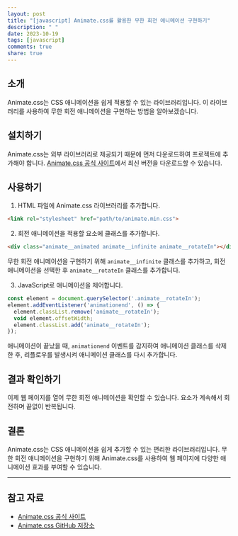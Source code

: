 ```yaml
---
layout: post
title: "[javascript] Animate.css를 활용한 무한 회전 애니메이션 구현하기"
description: " "
date: 2023-10-19
tags: [javascript]
comments: true
share: true
---
```


## 소개
Animate.css는 CSS 애니메이션을 쉽게 적용할 수 있는 라이브러리입니다. 이 라이브러리를 사용하여 무한 회전 애니메이션을 구현하는 방법을 알아보겠습니다.

## 설치하기
Animate.css는 외부 라이브러리로 제공되기 때문에 먼저 다운로드하여 프로젝트에 추가해야 합니다. [Animate.css 공식 사이트](https://animate.style/)에서 최신 버전을 다운로드할 수 있습니다.

## 사용하기
1. HTML 파일에 Animate.css 라이브러리를 추가합니다.

```html
<link rel="stylesheet" href="path/to/animate.min.css">
```

2. 회전 애니메이션을 적용할 요소에 클래스를 추가합니다.

```html
<div class="animate__animated animate__infinite animate__rotateIn"></div>
```

무한 회전 애니메이션을 구현하기 위해 `animate__infinite` 클래스를 추가하고, 회전 애니메이션을 선택한 후 `animate__rotateIn` 클래스를 추가합니다.

3. JavaScript로 애니메이션을 제어합니다.

```javascript
const element = document.querySelector('.animate__rotateIn');
element.addEventListener('animationend', () => {
  element.classList.remove('animate__rotateIn');
  void element.offsetWidth;
  element.classList.add('animate__rotateIn');
});
```

애니메이션이 끝났을 때, `animationend` 이벤트를 감지하여 애니메이션 클래스를 삭제한 후, 리플로우를 발생시켜 애니메이션 클래스를 다시 추가합니다.

## 결과 확인하기
이제 웹 페이지를 열어 무한 회전 애니메이션을 확인할 수 있습니다. 요소가 계속해서 회전하며 끝없이 반복됩니다.

## 결론
Animate.css는 CSS 애니메이션을 쉽게 추가할 수 있는 편리한 라이브러리입니다. 무한 회전 애니메이션을 구현하기 위해 Animate.css를 사용하여 웹 페이지에 다양한 애니메이션 효과를 부여할 수 있습니다.

---

## 참고 자료
- [Animate.css 공식 사이트](https://animate.style/)
- [Animate.css GitHub 저장소](https://github.com/animate-css/animate.css)